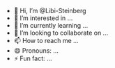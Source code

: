 - 👋 Hi, I’m @Libi-Steinberg
- 👀 I’m interested in ...
- 🌱 I’m currently learning ...
- 💞️ I’m looking to collaborate on ...
- 📫 How to reach me ...
- 😄 Pronouns: ...
- ⚡ Fun fact: ...

<!---
Libi-Steinberg/Libi-Steinberg is a ✨ special ✨ repository because its `README.md` (this file) appears on your GitHub profile.
You can click the Preview link to take a look at your changes.
--->
